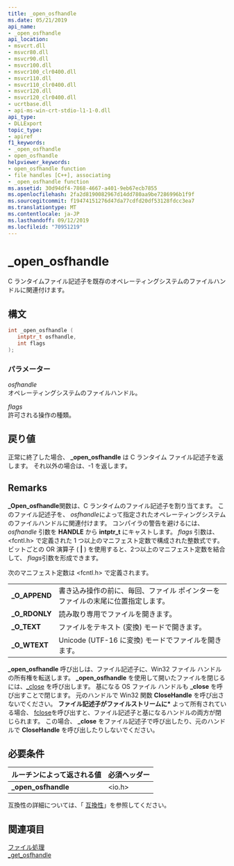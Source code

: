 ```yaml
---
title: _open_osfhandle
ms.date: 05/21/2019
api_name:
- _open_osfhandle
api_location:
- msvcrt.dll
- msvcr80.dll
- msvcr90.dll
- msvcr100.dll
- msvcr100_clr0400.dll
- msvcr110.dll
- msvcr110_clr0400.dll
- msvcr120.dll
- msvcr120_clr0400.dll
- ucrtbase.dll
- api-ms-win-crt-stdio-l1-1-0.dll
api_type:
- DLLExport
topic_type:
- apiref
f1_keywords:
- _open_osfhandle
- open_osfhandle
helpviewer_keywords:
- open_osfhandle function
- file handles [C++], associating
- _open_osfhandle function
ms.assetid: 30d94df4-7868-4667-a401-9eb67ecb7855
ms.openlocfilehash: 2fa2d8190082967d14dd780aa9be7286996b1f9f
ms.sourcegitcommit: f19474151276d47da77cdfd20df53128fdcc3ea7
ms.translationtype: MT
ms.contentlocale: ja-JP
ms.lasthandoff: 09/12/2019
ms.locfileid: "70951219"
---
```

# <a name="_open_osfhandle"></a>_open_osfhandle

C ランタイムファイル記述子を既存のオペレーティングシステムのファイルハンドルに関連付けます。

## <a name="syntax"></a>構文

```cpp
int _open_osfhandle (
   intptr_t osfhandle,
   int flags
);
```

### <a name="parameters"></a>パラメーター

*osfhandle*<br/>
オペレーティングシステムのファイルハンドル。

*flags*<br/>
許可される操作の種類。

## <a name="return-value"></a>戻り値

正常に終了した場合、 **_open_osfhandle** は C ランタイム ファイル記述子を返します。 それ以外の場合は、-1 を返します。

## <a name="remarks"></a>Remarks

**_Open_osfhandle**関数は、C ランタイムのファイル記述子を割り当てます。 このファイル記述子を、 *osfhandle*によって指定されたオペレーティングシステムのファイルハンドルに関連付けます。 コンパイラの警告を避けるには、*osfhandle* 引数を **HANDLE** から **intptr_t** にキャストします。 *flags* 引数は、\<fcntl.h> で定義された 1 つ以上のマニフェスト定数で構成された整数式です。 ビットごとの OR 演算子 ( **&#124;** ) を使用すると、2つ以上のマニフェスト定数を結合して、 *flags*引数を形成できます。

次のマニフェスト定数は \<fcntl.h> で定義されます。

|||
|-|-|
| **\_O\_APPEND** | 書き込み操作の前に、毎回、ファイル ポインターをファイルの末尾に位置指定します。 |
| **\_O\_RDONLY** | 読み取り専用でファイルを開きます。 |
| **\_O\_TEXT** | ファイルをテキスト (変換) モードで開きます。 |
| **\_O\_WTEXT** | Unicode (UTF-16 に変換) モードでファイルを開きます。 |

**_open_osfhandle** 呼び出しは、ファイル記述子に、Win32 ファイル ハンドルの所有権を転送します。 **_open_osfhandle** を使用して開いたファイルを閉じるには、[\_close](close.md) を呼び出します。 基になる OS ファイル ハンドルも **_close** を呼び出すことで閉じます。 元のハンドルで Win32 関数 **CloseHandle** を呼び出さないでください。 **ファイル記述子がファイルストリームに&#42;** よって所有されている場合、 [fclose](fclose-fcloseall.md)を呼び出すと、ファイル記述子と基になるハンドルの両方が閉じられます。 この場合、 **_close** をファイル記述子で呼び出したり、元のハンドルで **CloseHandle** を呼び出したりしないでください。

## <a name="requirements"></a>必要条件

|ルーチンによって返される値|必須ヘッダー|
|-------------|---------------------|
|**_open_osfhandle**|\<io.h>|

互換性の詳細については、「 [互換性](../../c-runtime-library/compatibility.md)」を参照してください。

## <a name="see-also"></a>関連項目

[ファイル処理](../../c-runtime-library/file-handling.md)<br/>
[\_get_osfhandle](get-osfhandle.md)
